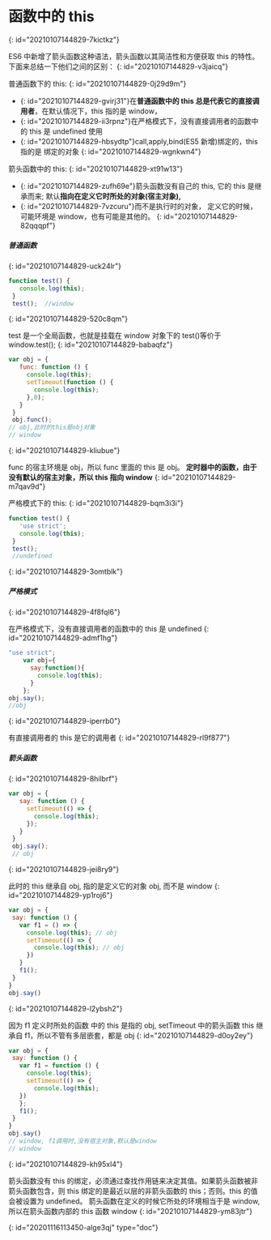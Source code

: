 # 函数中的 this
{: id="20210107144829-7kictkz"}

ES6 中新增了箭头函数这种语法，箭头函数以其简洁性和方便获取 this 的特性。下面来总结一下他们之间的区别：
{: id="20210107144829-v3jaicq"}

普通函数下的 this:
{: id="20210107144829-0j29d9m"}

* {: id="20210107144829-gvirj31"}在**普通函数中的 this 总是代表它的直接调用者**，在默认情况下，this 指的是 window，
* {: id="20210107144829-ii3rpnz"}在严格模式下，没有直接调用者的函数中的 this 是 undefined 使用
* {: id="20210107144829-hbsydtp"}call,apply,bind(ES5 新增)绑定的，this 指的是 绑定的对象
{: id="20210107144829-wgnkwn4"}

箭头函数中的 this:
{: id="20210107144829-xt91w13"}

* {: id="20210107144829-zufh69e"}箭头函数没有自己的 this, 它的 this 是继承而来; 默认**指向在定义它时所处的对象(宿主对象),**
* {: id="20210107144829-7vzcuru"}而不是执行时的对象， 定义它的时候，可能环境是 window，也有可能是其他的。
{: id="20210107144829-82qqqpf"}

##### 普通函数
{: id="20210107144829-uck24lr"}

```javascript
function test() { 
   console.log(this);  
 }  
 test();  //window
```
{: id="20210107144829-520c8qm"}

test 是一个全局函数，也就是挂载在 window 对象下的 test()等价于 window.test();
{: id="20210107144829-babaqfz"}

```javascript
var obj = {  
   func: function () {  
     console.log(this); 
     setTimeout(function () {   
       console.log(this);
     },0);   
   }  
 }  
 obj.func(); 
// obj,此时的this是obj对象  
// window
```
{: id="20210107144829-kliubue"}

func 的宿主环境是 obj，所以 func 里面的 this 是 obj。 **定时器中的函数，由于没有默认的宿主对象，所以 this 指向 window**
{: id="20210107144829-m7qav9d"}

严格模式下的 this:
{: id="20210107144829-bqm3i3i"}

```javascript
function test() {  
   'use strict';  
   console.log(this); 
 }  
 test(); 
 //undefined   
```
{: id="20210107144829-3omtblk"}

##### 严格模式
{: id="20210107144829-4f8fql6"}

在严格模式下，没有直接调用者的函数中的 this 是 undefined
{: id="20210107144829-admf1hg"}

```javascript
"use strict";   
    var obj={   
      say:function(){   
        console.log(this);
      }  
    };  
obj.say();  
//obj  
```
{: id="20210107144829-iperrb0"}

有直接调用者的 this 是它的调用者
{: id="20210107144829-rl9f877"}

##### 箭头函数
{: id="20210107144829-8hilbrf"}

```javascript
var obj = {  
   say: function () {  
     setTimeout(() => {  
       console.log(this);
     });  
   }  
 }  
 obj.say(); 
 // obj  
```
{: id="20210107144829-jei8ry9"}

此时的 this 继承自 obj, 指的是定义它的对象 obj, 而不是 window
{: id="20210107144829-yp1roj6"}

```javascript
var obj = {  
 say: function () {  
   var f1 = () => {  
     console.log(this); // obj  
     setTimeout(() => {  
       console.log(this); // obj  
     })  
   }  
   f1();  
 }  
}   
obj.say() 
```
{: id="20210107144829-l2ybsh2"}

因为 f1 定义时所处的函数 中的 this 是指的 obj, setTimeout 中的箭头函数 this 继承自 f1，所以不管有多层嵌套，都是 obj
{: id="20210107144829-d0oy2ey"}

```javascript
var obj = {  
 say: function () {  
   var f1 = function () {  
     console.log(this);  
     setTimeout(() => {  
       console.log(this); 
   })  
   };  
   f1();  
 }  
}  
obj.say()
// window, f1调用时,没有宿主对象,默认是window 
// window  
```
{: id="20210107144829-kh95xl4"}

箭头函数没有 this 的绑定，必须通过查找作用链来决定其值。如果箭头函数被非箭头函数包含，则 this 绑定的是最近以层的非箭头函数的 this；否则。this 的值会被设置为 undefined。 箭头函数在定义的时候它所处的环境相当于是 window, 所以在箭头函数内部的 this 函数 window
{: id="20210107144829-ym83jtr"}


{: id="20201116113450-alge3qj" type="doc"}
